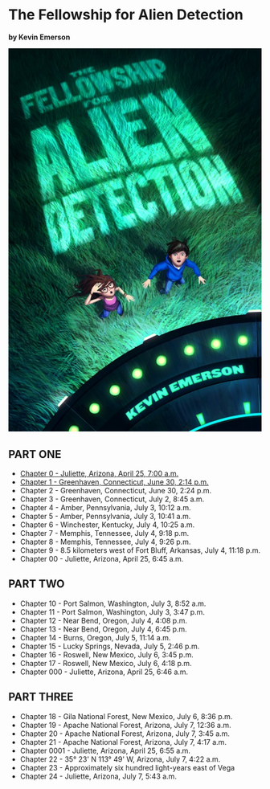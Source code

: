 # The Fellowship for Alien Detection

**by Kevin Emerson**

![Cover](images/cover.jpg "Cover")

## PART ONE
- [Chapter 0 - Juliette, Arizona, April 25, 7:00 a.m.](chapters/chapter_0.md)
- [Chapter 1 - Greenhaven, Connecticut, June 30, 2:14 p.m.](chapters/chapter_1.md)
- Chapter 2 - Greenhaven, Connecticut, June 30, 2:24 p.m.
- Chapter 3 - Greenhaven, Connecticut, July 2, 8:45 a.m.
- Chapter 4 - Amber, Pennsylvania, July 3, 10:12 a.m.
- Chapter 5 - Amber, Pennsylvania, July 3, 10:41 a.m.
- Chapter 6 - Winchester, Kentucky, July 4, 10:25 a.m.
- Chapter 7 - Memphis, Tennessee, July 4, 9:18 p.m.
- Chapter 8 - Memphis, Tennessee, July 4, 9:26 p.m.
- Chapter 9 - 8.5 kilometers west of Fort Bluff, Arkansas, July 4, 11:18 p.m.
- Chapter 00 - Juliette, Arizona, April 25, 6:45 a.m.

## PART TWO
- Chapter 10 - Port Salmon, Washington, July 3, 8:52 a.m.
- Chapter 11 - Port Salmon, Washington, July 3, 3:47 p.m.
- Chapter 12 - Near Bend, Oregon, July 4, 4:08 p.m.
- Chapter 13 - Near Bend, Oregon, July 4, 6:45 p.m.
- Chapter 14 - Burns, Oregon, July 5, 11:14 a.m.
- Chapter 15 - Lucky Springs, Nevada, July 5, 2:46 p.m.
- Chapter 16 - Roswell, New Mexico, July 6, 3:45 p.m.
- Chapter 17 - Roswell, New Mexico, July 6, 4:18 p.m.
- Chapter 000 - Juliette, Arizona, April 25, 6:46 a.m.

## PART THREE
- Chapter 18 - Gila National Forest, New Mexico, July 6, 8:36 p.m.
- Chapter 19 - Apache National Forest, Arizona, July 7, 12:36 a.m.
- Chapter 20 - Apache National Forest, Arizona, July 7, 3:45 a.m.
- Chapter 21 - Apache National Forest, Arizona, July 7, 4:17 a.m.
- Chapter 0001 - Juliette, Arizona, April 25, 6:55 a.m.
- Chapter 22 - 35° 23' N 113° 49' W, Arizona, July 7, 4:22 a.m.
- Chapter 23 - Approximately six hundred light-years east of Vega
- Chapter 24 - Juliette, Arizona, July 7, 5:43 a.m.
